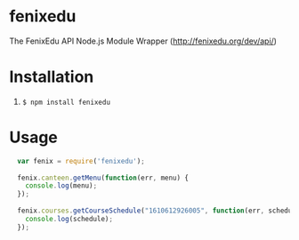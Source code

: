 fenixedu
========

The FenixEdu API Node.js Module Wrapper (http://fenixedu.org/dev/api/)

# Installation
1. `$ npm install fenixedu`

# Usage
```javascript
  var fenix = require('fenixedu');
  
  fenix.canteen.getMenu(function(err, menu) {
    console.log(menu);
  });
  
  fenix.courses.getCourseSchedule("1610612926005", function(err, schedule) {
    console.log(schedule);
  });
```
